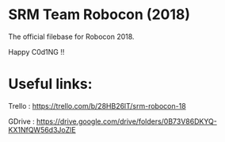 # SRM Team Robocon (2018)
The official filebase for Robocon 2018. 

Happy C0d1NG !!
  
# Useful links:

Trello : https://trello.com/b/28HB26lT/srm-robocon-18

GDrive : https://drive.google.com/drive/folders/0B73V86DKYQ-KX1NfQW56d3JoZlE
